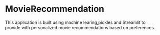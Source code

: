 # MovieRecommendation
This application is built using machine learing,pickles and Streamlit to provide with personalized movie recommendations based on preferences.
